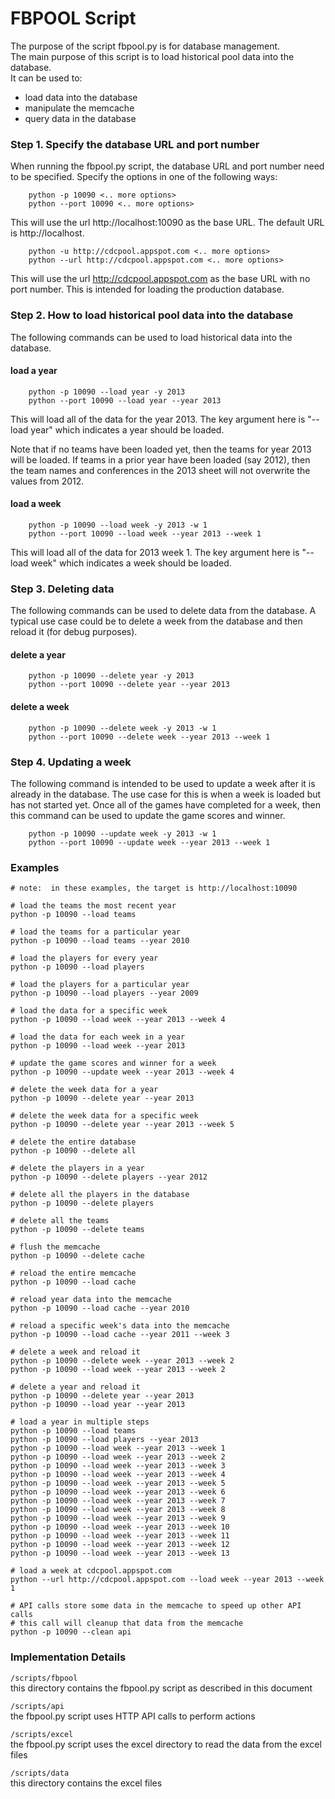 FBPOOL Script
============= 

The purpose of the script fbpool.py is for database management.<br>
The main purpose of this script is to load historical pool data into the database.
<br>
It can be used to:
* load data into the database
* manipulate the memcache
* query data in the database

### Step 1.  Specify the database URL and port number

When running the fbpool.py script, the database URL and port number need to be specified.
Specify the options in one of the following ways:


```
    python -p 10090 <.. more options>
    python --port 10090 <.. more options>
```

This will use the url http://localhost:10090 as the base URL.
The default URL is http://localhost.


```
    python -u http://cdcpool.appspot.com <.. more options>
    python --url http://cdcpool.appspot.com <.. more options>
```

This will use the url http://cdcpool.appspot.com as the base URL with no port number.
This is intended for loading the production database.

### Step 2.  How to load historical pool data into the database

The following commands can be used to load historical data into the database.

#### load a year

```
    python -p 10090 --load year -y 2013  
    python --port 10090 --load year --year 2013  
```

This will load all of the data for the year 2013.
The key argument here is "--load year" which indicates a year should be loaded.

Note that if no teams have been loaded yet, then the teams for year 2013 will be loaded. 
If teams in a prior year have been loaded (say 2012), then the team names and conferences
in the 2013 sheet will not overwrite the values from 2012.  

#### load a week

```
    python -p 10090 --load week -y 2013 -w 1
    python --port 10090 --load week --year 2013 --week 1
```

This will load all of the data for 2013 week 1.
The key argument here is "--load week" which indicates a week should be loaded.

### Step 3.  Deleting data

The following commands can be used to delete data from the database.  A typical use case
could be to delete a week from the database and then reload it (for debug purposes).

#### delete a year

```
    python -p 10090 --delete year -y 2013
    python --port 10090 --delete year --year 2013
```

#### delete a week

```
    python -p 10090 --delete week -y 2013 -w 1
    python --port 10090 --delete week --year 2013 --week 1
```

### Step 4.  Updating a week

The following command is intended to be used to update a week after it is already in the database.
The use case for this is when a week is loaded but has not started yet.  Once all of the games
have completed for a week, then this command can be used to update the game scores and winner.

```
    python -p 10090 --update week -y 2013 -w 1
    python --port 10090 --update week --year 2013 --week 1
```

### Examples
```
# note:  in these examples, the target is http://localhost:10090

# load the teams the most recent year
python -p 10090 --load teams

# load the teams for a particular year
python -p 10090 --load teams --year 2010

# load the players for every year
python -p 10090 --load players

# load the players for a particular year
python -p 10090 --load players --year 2009

# load the data for a specific week
python -p 10090 --load week --year 2013 --week 4

# load the data for each week in a year
python -p 10090 --load week --year 2013

# update the game scores and winner for a week
python -p 10090 --update week --year 2013 --week 4

# delete the week data for a year
python -p 10090 --delete year --year 2013

# delete the week data for a specific week
python -p 10090 --delete year --year 2013 --week 5

# delete the entire database
python -p 10090 --delete all

# delete the players in a year
python -p 10090 --delete players --year 2012

# delete all the players in the database
python -p 10090 --delete players

# delete all the teams
python -p 10090 --delete teams

# flush the memcache
python -p 10090 --delete cache

# reload the entire memcache
python -p 10090 --load cache

# reload year data into the memcache
python -p 10090 --load cache --year 2010

# reload a specific week's data into the memcache
python -p 10090 --load cache --year 2011 --week 3

# delete a week and reload it
python -p 10090 --delete week --year 2013 --week 2
python -p 10090 --load week --year 2013 --week 2

# delete a year and reload it
python -p 10090 --delete year --year 2013
python -p 10090 --load year --year 2013

# load a year in multiple steps
python -p 10090 --load teams
python -p 10090 --load players --year 2013
python -p 10090 --load week --year 2013 --week 1
python -p 10090 --load week --year 2013 --week 2
python -p 10090 --load week --year 2013 --week 3
python -p 10090 --load week --year 2013 --week 4
python -p 10090 --load week --year 2013 --week 5
python -p 10090 --load week --year 2013 --week 6
python -p 10090 --load week --year 2013 --week 7
python -p 10090 --load week --year 2013 --week 8
python -p 10090 --load week --year 2013 --week 9
python -p 10090 --load week --year 2013 --week 10 
python -p 10090 --load week --year 2013 --week 11
python -p 10090 --load week --year 2013 --week 12
python -p 10090 --load week --year 2013 --week 13

# load a week at cdcpool.appspot.com
python --url http://cdcpool.appspot.com --load week --year 2013 --week 1

# API calls store some data in the memcache to speed up other API calls
# this call will cleanup that data from the memcache
python -p 10090 --clean api

```

### Implementation Details

`/scripts/fbpool`<br>
this directory contains the fbpool.py script as described in this document

`/scripts/api`<br>
the fbpool.py script uses HTTP API calls to perform actions

`/scripts/excel`<br>
the fbpool.py script uses the excel directory to read the data from the excel files

`/scripts/data`<br>
this directory contains the excel files
